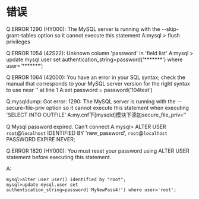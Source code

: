 # 错误
Q:ERROR 1290 (HY000): The MySQL server is running with the --skip-grant-tables option so it cannot execute this statement
A:mysql > flush privileges

Q:ERROR 1054 (42S22): Unknown column 'password' in 'field list'
A:mysql > update mysql.user set authentication\_string=password('\*\*\*\*\*\*\*') where user='\*\*\*\*\*\*\*’;

Q:ERROR 1064 (42000): You have an error in your SQL syntax; check the manual that corresponds to your MySQL server version for the right syntax to use near '' at line 1
A:set password = password('104test’)

Q:mysqldump: Got error: 1290: The MySQL server is running with the --secure-file-priv option so it cannot execute this statement when executing 'SELECT INTO OUTFILE’
A:my.cnf下\[mysqld]模块下添加secure\_file\_priv=‘'

Q:Mysql password expired. Can't connect
A:mysql> ALTER USER `root`@`localhost` IDENTIFIED BY 'new\_password', `root`@`localhost` PASSWORD EXPIRE NEVER;

Q:ERROR 1820 (HY000): You must reset your password using ALTER USER statement before executing this statement.

A:

```
mysql>alter user user() identified by "root";
mysql>update mysql.user set authentication_string=password('MyNewPass4!') where user='root';
```

